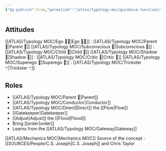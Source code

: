 ```yaml
---
{"dg-publish":true,"permalink":"/atlas/typology-moc/guidance-function/"}
---
```



## Attitudes
[[ATLAS/Typology MOC/Ego 🙋‍♂️\|Ego 🙋‍♂️]] : [[ATLAS/Typology MOC/Parent 🤰\|Parent 🤰]] 
[[ATLAS/Typology MOC/Subconscious 🤸\|Subconscious 🤸]] : [[ATLAS/Typology MOC/Child 🧒\|Child 🧒]]
[[ATLAS/Typology MOC/Shadow 👤\|Shadow 👤]] : [[ATLAS/Typology MOC/Critic 👵\|Critic 👵]]
[[ATLAS/Typology MOC/Superego 👹\|Superego 👹]] : [[ATLAS/Typology MOC/Trickster 🃏\|Trickster 🃏]]

## Roles
- [[ATLAS/Typology MOC/Parent 🤰\|Parent]]
- [[ATLAS/Typology MOC/Conductor\|Conductor]]
- [[ATLAS/Typology MOC/Direct\|Direct]] the [[Flow\|Flow]]
- [[Gatekeeper\|Gatekeeper]]
- [[Adjust\|Adjust]] the [[Flood\|Flood]]
- Bring [[order\|order]]
- Learns from the [[ATLAS/Typology MOC/Gateway\|Gateway]]


[[ATLAS/Mechanics MOC\|Mechanics MOC]]
Source of the concept : [[SOURCES/People/C.S. Joseph\|C.S. Joseph]] and Chris Taylor